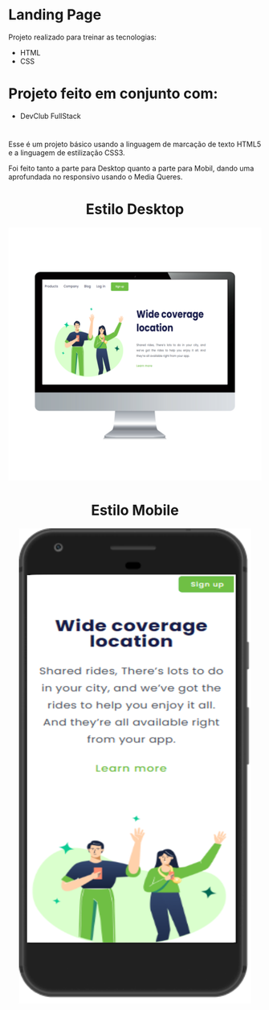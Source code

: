 # Landing Page

Projeto realizado para treinar as tecnologias:

- HTML
- CSS

# Projeto feito em conjunto com:

- DevClub FullStack

#

Esse é um projeto básico usando a linguagem de marcação de texto HTML5 e
a linguagem de estilização CSS3.

Foi feito tanto a parte para Desktop quanto a parte para Mobil, dando uma aprofundada no responsivo usando o
Media Queres.

<h1 align="center"> Estilo Desktop</h1>

<p align="center">
<img src="https://raw.githubusercontent.com/Fabiosilva112/2-_Projeto/0bfcfe81052165f8d013a3a4ae70a6888c46cbd4/img/desktoop_feito.svg" width="650">
</p>

<h1 align="center"> Estilo Mobile</h1>

<p align="center">
<img src="https://raw.githubusercontent.com/Fabiosilva112/2-_Projeto/0bfcfe81052165f8d013a3a4ae70a6888c46cbd4/img/celular2_feito.svg">
</p>
